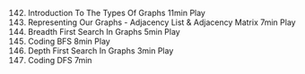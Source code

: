 142. Introduction To The Types Of Graphs
     11min
     Play
143. Representing Our Graphs - Adjacency List & Adjacency Matrix
     7min
     Play
144. Breadth First Search In Graphs
     5min
     Play
145. Coding BFS
     8min
     Play
146. Depth First Search In Graphs
     3min
     Play
147. Coding DFS
     7min
